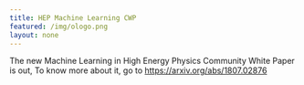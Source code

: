 ```yaml
---
title: HEP Machine Learning CWP
featured: /img/ologo.png
layout: none
---
```

The new Machine Learning in High Energy Physics Community White Paper is out,
To know more about it, go to <a href="https://arxiv.org/abs/1807.02876">https://arxiv.org/abs/1807.02876</a>
